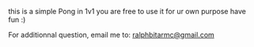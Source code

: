 this is a simple Pong in 1v1 you are free to use it for ur own purpose have fun :)

For additionnal question, email me to: ralphbitarmc@gmail.com
